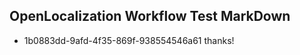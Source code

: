 ## OpenLocalization Workflow Test MarkDown
* 1b0883dd-9afd-4f35-869f-938554546a61 thanks!

<!--HONumber=Oct16_HO2-->


